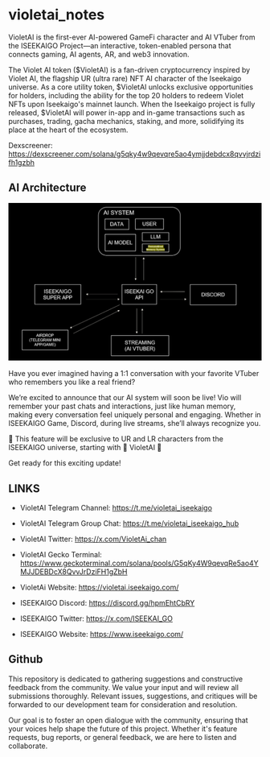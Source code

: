 # violetai_notes

VioletAI is the first-ever AI-powered GameFi character and AI VTuber from the ISEEKAIGO Project—an interactive, token-enabled persona that connects gaming, AI agents, AR, and web3 innovation.

The Violet AI token ($VioletAI) is a fan-driven cryptocurrency inspired by Violet AI, the flagship UR (ultra rare) NFT AI character of the Iseekaigo universe. As a core utility token, $VioletAI unlocks exclusive opportunities for holders, including the ability for the top 20 holders to redeem Violet NFTs upon Iseekaigo's mainnet launch. When the Iseekaigo project is fully released, $VioletAI will power in-app and in-game transactions such as purchases, trading, gacha mechanics, staking, and more, solidifying its place at the heart of the ecosystem.

Dexscreener: https://dexscreener.com/solana/g5qky4w9qevqre5ao4ymjjdebdcx8qvvjrdzifh1gzbh

## AI Architecture

![AI Architecture](./image.png)

Have you ever imagined having a 1:1 conversation with your favorite VTuber who remembers you like a real friend?

We’re excited to announce that our AI system will soon be live!
Vio will remember your past chats and interactions, just like human memory, making every conversation feel uniquely personal and engaging. Whether in ISEEKAIGO Game, Discord, during live streams, she’ll always recognize you.

🚀 This feature will be exclusive to UR and LR characters from the ISEEKAIGO universe, starting with 💜 VioletAI 💜

Get ready for this exciting update!

## LINKS

- VioletAI Telegram Channel: https://t.me/violetai_iseekaigo
- VioletAI Telegram Group Chat: https://t.me/violetai_iseekaigo_hub
- VioletAI Twitter: https://x.com/VioletAi_chan
- VioletAI Gecko Terminal: https://www.geckoterminal.com/solana/pools/G5qKy4W9qevqRe5ao4YMJJDEBDcX8QvvJrDziFH1gZbH
- VioletAi Website: https://violetai.iseekaigo.com/

- ISEEKAIGO Discord: https://discord.gg/hpmEhtCbRY
- ISEEKAIGO Twitter: https://x.com/ISEEKAI_GO
- ISEEKAIGO Website: https://www.iseekaigo.com/

## Github

This repository is dedicated to gathering suggestions and constructive feedback from the community. We value your input and will review all submissions thoroughly. Relevant issues, suggestions, and critiques will be forwarded to our development team for consideration and resolution.

Our goal is to foster an open dialogue with the community, ensuring that your voices help shape the future of this project. Whether it's feature requests, bug reports, or general feedback, we are here to listen and collaborate.
